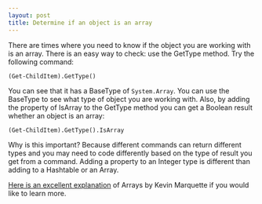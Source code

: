 ```yaml
---
layout: post
title: Determine if an object is an array
---
```


There are times where you need to know if the object you are working with is an array. There is an easy way to check: use the GetType method. Try the following command:

```(Get-ChildItem).GetType()```

You can see that it has a BaseType of ```System.Array```. You can use the BaseType to see what type of object you are working with. Also, by adding the property of IsArray to the GetType method you can get a Boolean result whether an object is an array:

```(Get-ChildItem).GetType().IsArray```

Why is this important? Because different commands can return different types and you may need to code differently based on the type of result you get from a command. Adding a property to an Integer type is different than adding to a Hashtable or an Array.

[Here is an excellent explanation](https://powershellexplained.com/2018-10-15-Powershell-arrays-Everything-you-wanted-to-know/?utm_source=blog&utm_medium=blog&utm_content=titlelink) of Arrays by Kevin Marquette if you would like to learn more.
